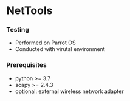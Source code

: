 # NetTools

### Testing
- Performed on Parrot OS
- Conducted with virutal environment

### Prerequisites
- python >= 3.7
- scapy >= 2.4.3
- optional: external wireless network adapter
